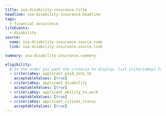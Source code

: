 ```yaml
---
title: ssa-disability-insurance.title
headline: ssa-disability-insurance.headline
tags:
  - financial assistance
lifeEvents:
  - disability
source:
  name: ssa-disability-insurance.source.name
  link: ssa-disability-insurance.source.link

summary: ssa-disability-insurance.summary

eligibility:
  # In the order you want the criteria to display, list criteriaKeys from the csv here, each followed by a comma-separated list of which values indicate eligibility for that criteria. Wrap individual values in quotes if they have inner commas.
  - criteriaKey: applicant_paid_into_SS
    acceptableValues: [true]
  - criteriaKey: applicant_disability
    acceptableValues: [true]
  - criteriaKey: applicant_ability_to_work
    acceptableValues: [true]
  - criteriaKey: applicant_citizen_status
    acceptableValues: [true]
---
```


